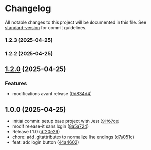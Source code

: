 # Changelog

All notable changes to this project will be documented in this file. See [standard-version](https://github.com/conventional-changelog/standard-version) for commit guidelines.

### 1.2.3 (2025-04-25)

### 1.2.2 (2025-04-25)

## [1.2.0](https://github.com/HichOps/release-pipeline-demo/compare/v1.0.0...v1.2.0) (2025-04-25)


### Features

* modifications avant release ([0d834d4](https://github.com/HichOps/release-pipeline-demo/commit/0d834d4cc5e626150fa6a0a44e218b9ae07b9e62))

## 1.0.0 (2025-04-25)

* Initial commit: setup base project with Jest ([91f67ce](https://github.com/HichOps/release-pipeline-demo/commit/91f67ce))
* modif release-it sans login ([8a5a724](https://github.com/HichOps/release-pipeline-demo/commit/8a5a724))
* Release 1.1.0 ([df20e26](https://github.com/HichOps/release-pipeline-demo/commit/df20e26))
* chore: add .gitattributes to normalize line endings ([d7a051c](https://github.com/HichOps/release-pipeline-demo/commit/d7a051c))
* feat: add login button ([44a4602](https://github.com/HichOps/release-pipeline-demo/commit/44a4602))
